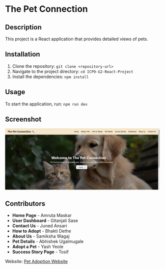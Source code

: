 # The Pet Connection

## Description
This project is a React application that provides detailed views of pets.

## Installation
1. Clone the repository: `git clone <repository-url>`
2. Navigate to the project directory: `cd ICP9-G2-React-Project`
3. Install the dependencies: `npm install`

## Usage
To start the application, run: `npm run dev`

## Screenshot

![Home Screenshot](public/assets/ScreenShots/home.png)


## Contributors
- **Home Page** - Amruta Maskar
- **User Dashboard** - Gitanjali Sase
- **Contact Us** - Juned Ansari
- **How to Adopt** - Bhakti Dethe
- **About Us** - Samiksha Wagaj
- **Pet Details** - Abhishek Ugalmugale
- **Adopt a Pet** - Yash Yeole
- **Success Story Page** - Tosif

Website: [Pet Adoption Website](https://thepetadoptiowebsite.netlify.app/)
